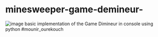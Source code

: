 # minesweeper-game-demineur-
![image](https://image.jeuxvideo.com/medias/154754/1547544697-3967-jaquette-avant.png)
basic implementation of the  Game Dimineur in console using python 
#mounir_ourekouch
